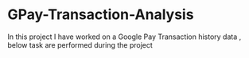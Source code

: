 # GPay-Transaction-Analysis
In this project I have worked on a Google Pay Transaction history data , below task are performed during the project
